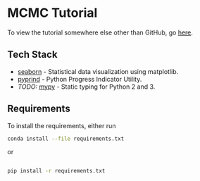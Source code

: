 # MCMC Tutorial

To view the tutorial somewhere else other than GitHub, go [here](https://nbviewer.jupyter.org/github/MingxuanZhang/MCMC_Tutorial/blob/master/mcmc_tutorial.ipynb).

## Tech Stack

- [seaborn](https://github.com/mwaskom/seaborn) - Statistical data visualization using matplotlib.
- [pyprind](https://github.com/rasbt/pyprind) - Python Progress Indicator Utility.
- *TODO:* [mypy](https://github.com/python/mypy) - Static typing for Python 2 and 3.

## Requirements

To install the requirements, either run

```sh
conda install --file requirements.txt
```

or

```sh

pip install -r requirements.txt
```
